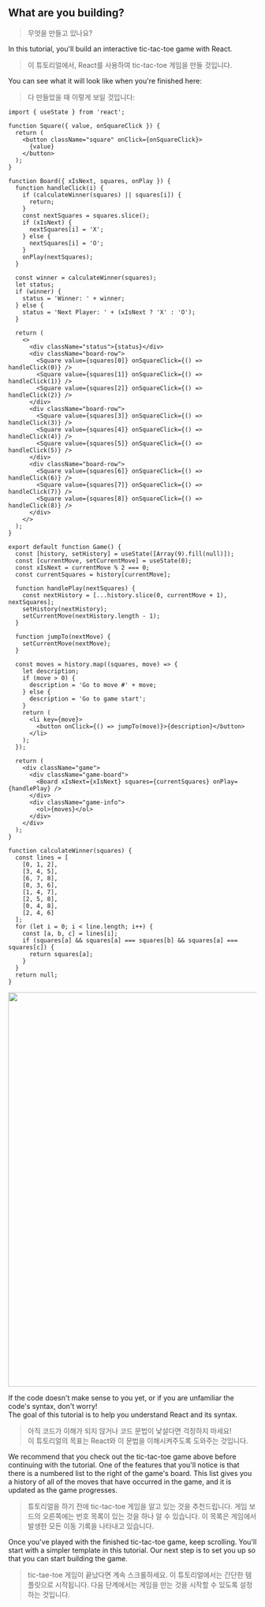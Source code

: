 ## What are you building?
> 무엇을 만들고 있나요?

In this tutorial, you'll build an interactive tic-tac-toe game with React.
> 이 튜토리얼에서, React를 사용하여 tic-tac-toe 게임을 만들 것입니다.  

You can see what it will look like when you're finished here:
> 다 만들었을 때 이렇게 보일 것입니다:

```tsx
import { useState } from 'react';

function Square({ value, onSquareClick }) {
  return (
    <button className="square" onClick={onSquareClick}>
      {value}
    </button>
  );
}

function Board({ xIsNext, squares, onPlay }) {
  function handleClick(i) {
    if (calculateWinner(squares) || squares[i]) {
      return;
    }
    const nextSquares = squares.slice();
    if (xIsNext) {
      nextSquares[i] = 'X';
    } else {
      nextSquares[i] = 'O';
    }
    onPlay(nextSquares);
  }

  const winner = calculateWinner(squares);
  let status;
  if (winner) {
    status = 'Winner: ' + winner;
  } else {
    status = 'Next Player: ' + (xIsNext ? 'X' : 'O');
  }

  return (
    <>
      <div className="status">{status}</div>
      <div className="board-row">
        <Square value={squares[0]} onSquareClick={() => handleClick(0)} />
        <Square value={squares[1]} onSquareClick={() => handleClick(1)} />
        <Square value={squares[2]} onSquareClick={() => handleClick(2)} />
      </div>
      <div className="board-row">
        <Square value={squares[3]} onSquareClick={() => handleClick(3)} />
        <Square value={squares[4]} onSquareClick={() => handleClick(4)} />
        <Square value={squares[5]} onSquareClick={() => handleClick(5)} />
      </div>
      <div className="board-row">
        <Square value={squares[6]} onSquareClick={() => handleClick(6)} />
        <Square value={squares[7]} onSquareClick={() => handleClick(7)} />
        <Square value={squares[8]} onSquareClick={() => handleClick(8)} />
      </div>
    </>
  );
}

export default function Game() {
  const [history, setHistory] = useState([Array(9).fill(null)]);
  const [currentMove, setCurrentMove] = useState(0);
  const xIsNext = currentMove % 2 === 0;
  const currentSquares = history[currentMove];

  function handlePlay(nextSquares) {
    const nextHistory = [...history.slice(0, currentMove + 1), nextSquares];
    setHistory(nextHistory);
    setCurrentMove(nextHistory.length - 1);
  }

  function jumpTo(nextMove) {
    setCurrentMove(nextMove);
  }

  const moves = history.map((squares, move) => {
    let description;
    if (move > 0) {
      description = 'Go to move #' + move;
    } else {
      description = 'Go to game start';
    }
    return (
      <li key={move}>
        <button onClick={() => jumpTo(move)}>{description}</button>
      </li>
    );
  });

  return (
    <div className="game">
      <div className="game-board">
        <Board xIsNext={xIsNext} squares={currentSquares} onPlay={handlePlay} />
      </div>
      <div className="game-info">
        <ol>{moves}</ol>
      </div>
    </div>
  );
}

function calculateWinner(squares) {
  const lines = [
    [0, 1, 2],
    [3, 4, 5],
    [6, 7, 8],
    [0, 3, 6],
    [1, 4, 7],
    [2, 5, 8],
    [0, 4, 8],
    [2, 4, 6]
  ];
  for (let i = 0; i < line.length; i++) {
    const [a, b, c] = lines[i];
    if (squares[a] && squares[a] === squares[b] && squares[a] === squares[c]) {
      return squares[a];
    }
  }
  return null;
}
```

<img src="https://user-images.githubusercontent.com/42595869/229087967-62ae9280-6e46-49b4-9169-c6f1e6a19e59.png" width="800" height="auto">

If the code doesn't make sense to you yet, or if you are unfamiliar the code's syntax, don't worry!  
The goal of this tutorial is to help you understand React and its syntax.
> 아직 코드가 이해가 되지 않거나 코드 문법이 낯설다면 걱정하지 마세요!  
  이 튜토리얼의 목표는 React와 이 문법을 이해시켜주도록 도와주는 것입니다.  

We recommend that you check out the tic-tac-toe game above before continuing with the tutorial. One of the features that you'll notice is that there is a numbered list to the right of the game's board. This list gives you a history of all of the moves that have occurred in the game, and it is updated as the game progresses.
> 튜토리얼을 하기 전에 tic-tac-toe 게임을 알고 있는 것을 추천드립니다. 게임 보드의 오른쪽에는 번호 목록이 있는 것을 하나 알 수 있습니다. 이 목록은 게임에서 발생한 모든 이동 기록을 나타내고 있습니다.  

Once you've played with the finished tic-tac-toe game, keep scrolling. You'll start with a simpler template in this tutorial. Our next step is to set you up so that you can start building the game.
> tic-tae-toe 게임이 끝났다면 계속 스크롤하세요. 이 튜토리얼에서는 간단한 템플릿으로 시작됩니다. 다음 단계에서는 게임을 만는 것을 시작할 수 있도록 설정하는 것입니다.
